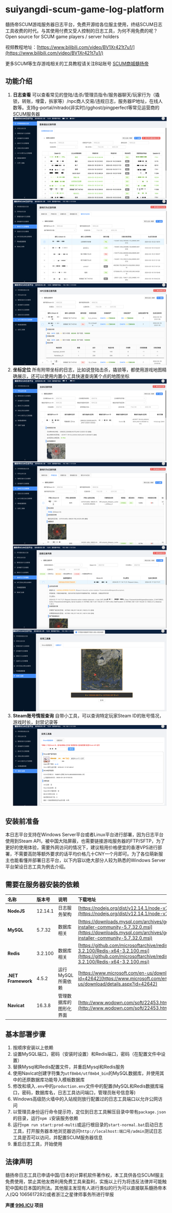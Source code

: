 # suiyangdi-scum-game-log-platform
髓扬帝SCUM游戏服务器日志平台，免费开源给各位服主使用，终结SCUM日志工具收费的时代。与其使用付费又受人控制的日志工具，为何不用免费的呢？
Open source for SCUM game players / server holders

视频教程地址：[https://www.bilibili.com/video/BV1Xr421t7u1/](https://www.bilibili.com/video/BV1Xr421t7u1/)

更多SCUM等生存游戏相关的工具教程请关注B站账号 [SCUM商城髓扬帝](https://space.bilibili.com/2052979320/channel/seriesdetail?sid=4023505)
## 功能介绍
1. **日志查看** 可以查看常见的登陆/击杀/管理员指令/服务器聊天/玩家行为（撬锁，转账，埋雷，拆家等）/npc商人交易/违规日志，服务器IP地址，在线人数等。支持g-portal/nitrado(非实时)/gghost/pingperfect等常见运营商的SCUM服务器
![玩家登录日志](./attachments/imgs/1.png "玩家登录日志")
![银行ATM日志](./attachments/imgs/4.png "银行ATM日志")
![NPC日志](./attachments/imgs/6.png "NPC日志")
2. **坐标定位** 所有附带坐标的日志，比如说登陆击杀，撬锁等，都使用游戏地图精确展示，还可以使用内置小工具快速查询某个点的地图坐标
![击杀日志](./attachments/imgs/2.png "击杀日志")
![开锁日志](./attachments/imgs/3.png "开锁日志")
![违规日志](./attachments/imgs/5.png "违规日志")
![坐标助手](./attachments/imgs/8.png "坐标助手")
3. **Steam账号情报查询** 自带小工具，可以查询特定玩家Steam ID的账号情况，游戏时长，封禁记录等
![Steam账号情报查询](./attachments/imgs/7.png "Steam账号情报查询")
## 安装前准备
本日志平台支持在Windows Server平台或者Linux平台进行部署，因为日志平台使用到Steam API，被中国大陆屏蔽，也需要链接游戏服务器的FTP/SFTP，为了更好的使用体验，需要外网访问的情况下，建议租用价格便宜的香港VPS进行部署，不需要高防等额外要求的话平均价格几十CNY一个月即可。为了各位萌新服主也能看懂并部署日志平台，以下内容以绝大部分人较为熟悉的Windows Server平台架设日志工具为例去介绍。
## 需要在服务器安装的依赖
|名称|版本号|说明|下载地址|
| :------------ | :------------ | :------------ | :------------ |
|**NodeJS**|12.14.1|日志服务架构|[https://nodejs.org/dist/v12.14.1/node-v12.14.1-x64.msi](https://nodejs.org/dist/v12.14.1/node-v12.14.1-x64.msi)|
|**MySQL**|5.7.32|数据库相关|[https://downloads.mysql.com/archives/get/p/25/file/mysql-installer-community-5.7.32.0.msi](https://downloads.mysql.com/archives/get/p/25/file/mysql-installer-community-5.7.32.0.msi)|
|**Redis**|3.2.100|数据库相关|[https://github.com/microsoftarchive/redis/releases/download/win-3.2.100/Redis-x64-3.2.100.msi](https://github.com/microsoftarchive/redis/releases/download/win-3.2.100/Redis-x64-3.2.100.msi)|
|**.NET Framework**|4.5.2|运行MySQL所需依赖|[https://www.microsoft.com/en-us/download/details.aspx?id=42642](https://www.microsoft.com/en-us/download/details.aspx?id=42642)|
|**Navicat**|16.3.8|管理数据库的图形化界面|[http://www.wodown.com/soft/22453.html](http://www.wodown.com/soft/22453.html)|

## 基本部署步骤
1. 按顺序安装以上依赖
2. 设置MySQL端口，密码（安装时设置）和Redis端口，密码（在配置文件中设置）
3. 替换Mysql和Redis配置文件，并重启Mysql和Redis服务
4. 使用Navicat创建字符集为`utf8mb4/utf8mb4_bin`的MySQL数据库，并使用其中的还原数据库功能导入模板数据库
5. 修改和填入`.env`中的`production.env`文件中的配置(MySQL和Redis数据库端口，密码，数据库名，日志工具访问端口，管理员账号信息等)
6. Windows高级防火墙中的入站规则放行配置过的日志工具端口以允许公网访问
7. 以管理员身份运行命令提示符，定位到日志工具解压目录中带有`package.json`的目录，运行`npm i`安装服务依赖
8. 运行`npm run start:prod-multi`或运行根目录的`start-normal.bat`启动日志工具，打开服务器本地浏览器访问`http://localhost:端口号/admin`测试日志工具是否可以访问，并配置SCUM服务器信息
9. 重启日志工具，开始使用
## 法律声明
髓扬帝日志工具已申请中国/日本的计算机软件著作权，本工具供各位SCUM服主免费使用，禁止其他友商利用免费工具来盈利，实施以上行为将违反法律并可能触犯中国和日本国的刑法。其他服主发现有人进行类似的行为可以直接联系髓扬帝本人(QQ 1065617282)或者浙江之星律师事务所进行举报

**声援 [996.ICU](https://github.com/996icu/996.ICU) 项目**
